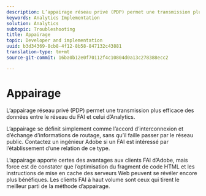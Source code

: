 ```yaml
---
description: L’appairage réseau privé (PDP) permet une transmission plus efficace des données entre le réseau du FAI et celui d’Analytics.
keywords: Analytics Implementation
solution: Analytics
subtopic: Troubleshooting
title: Appairage
topic: Developer and implementation
uuid: b3d34369-8cb8-4f12-8b58-847132c43881
translation-type: tm+mt
source-git-commit: 16ba0b12e0f70112f4c10804d0a13c278388ecc2

---
```



# Appairage

L’appairage réseau privé (PDP) permet une transmission plus efficace des données entre le réseau du FAI et celui d’Analytics.

L’appairage se définit simplement comme l’accord d’interconnexion et d’échange d’informations de routage, sans qu’il faille passer par le réseau public. Contactez un ingénieur Adobe si un FAI est intéressé par l’établissement d’une relation de ce type.

L’appairage apporte certes des avantages aux clients FAI d’Adobe, mais force est de constater que l’optimisation du fragment de code HTML et les instructions de mise en cache des serveurs Web peuvent se révéler encore plus bénéfiques. Les clients FAI à haut volume sont ceux qui tirent le meilleur parti de la méthode d’appairage.
